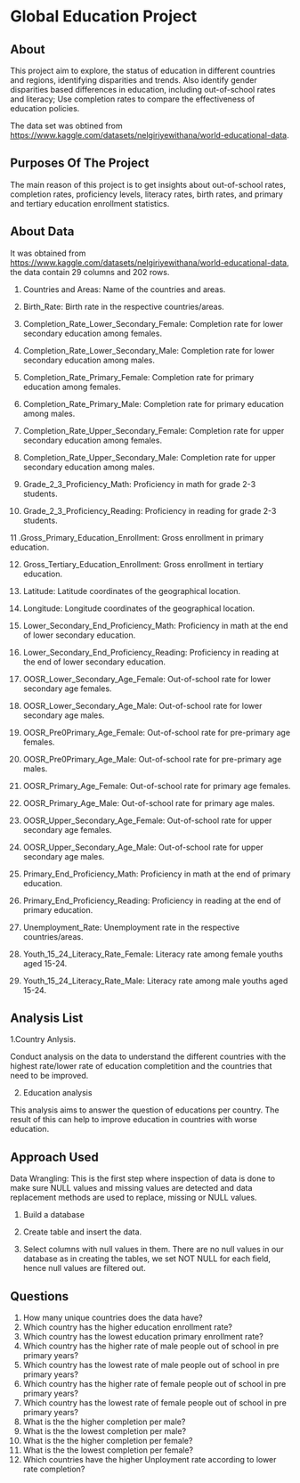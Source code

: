 # Global Education Project

## About

This project aim to explore, the status of education in different countries and regions, identifying disparities and trends.
Also identify gender disparities based differences in education, including out-of-school rates and literacy;
Use completion rates to compare the effectiveness of education policies.

The data set was obtined from https://www.kaggle.com/datasets/nelgiriyewithana/world-educational-data.

## Purposes Of The Project

The main reason of this project is to get insights about out-of-school rates, completion rates, proficiency levels, literacy rates, birth rates, and primary and tertiary education enrollment statistics.

## About Data


It was obtained from https://www.kaggle.com/datasets/nelgiriyewithana/world-educational-data, the data contain 29 columns and  202 rows.

1.	Countries and Areas: Name of the countries and areas.

2.	Birth_Rate: Birth rate in the respective countries/areas.

3.	Completion_Rate_Lower_Secondary_Female: Completion rate for lower secondary education among females.


4.	Completion_Rate_Lower_Secondary_Male: Completion rate for lower secondary education among males.


5.	Completion_Rate_Primary_Female: Completion rate for primary education among females.


6.	Completion_Rate_Primary_Male: Completion rate for primary education among males.


7.	Completion_Rate_Upper_Secondary_Female: Completion rate for upper secondary education among females.


8.	Completion_Rate_Upper_Secondary_Male: Completion rate for upper secondary education among males.


9.	Grade_2_3_Proficiency_Math: Proficiency in math for grade 2-3 students.


10.	Grade_2_3_Proficiency_Reading: Proficiency in reading for grade 2-3 students.


11	.Gross_Primary_Education_Enrollment: Gross enrollment in primary education.


12.	Gross_Tertiary_Education_Enrollment: Gross enrollment in tertiary education.


13.	Latitude: Latitude coordinates of the geographical location.


14.	Longitude: Longitude coordinates of the geographical location.


15.	Lower_Secondary_End_Proficiency_Math: Proficiency in math at the end of lower secondary education.


16.	Lower_Secondary_End_Proficiency_Reading: Proficiency in reading at the end of lower secondary education.


17.	OOSR_Lower_Secondary_Age_Female: Out-of-school rate for lower secondary age females.

18.	OOSR_Lower_Secondary_Age_Male: Out-of-school rate for lower secondary age males.

19.	OOSR_Pre0Primary_Age_Female: Out-of-school rate for pre-primary age females.

20.	OOSR_Pre0Primary_Age_Male: Out-of-school rate for pre-primary age males.

21.	OOSR_Primary_Age_Female: Out-of-school rate for primary age females.

22.	OOSR_Primary_Age_Male: Out-of-school rate for primary age males.

23.	OOSR_Upper_Secondary_Age_Female: Out-of-school rate for upper secondary age females.

24.	OOSR_Upper_Secondary_Age_Male: Out-of-school rate for upper secondary age males.

25.	Primary_End_Proficiency_Math: Proficiency in math at the end of primary education.

26.	Primary_End_Proficiency_Reading: Proficiency in reading at the end of primary education.

27.	Unemployment_Rate: Unemployment rate in the respective countries/areas.

28.	Youth_15_24_Literacy_Rate_Female: Literacy rate among female youths aged 15-24.

29.	Youth_15_24_Literacy_Rate_Male: Literacy rate among male youths aged 15-24.

## Analysis List

1.Country Anlysis.

Conduct analysis on the data to understand the different countries with the highest rate/lower rate of education completition and the countries that need to be improved.

2. Education analysis
   
 This analysis aims to answer the question of educations per country. The result of this can help to improve education in countries with worse education.

 ## Approach Used
Data Wrangling: This is the first step where inspection of data is done to make sure NULL values and missing values are detected and data replacement methods are used to replace, missing or NULL values.

1. Build a database

2. Create table and insert the data.

3. Select columns with null values in them. There are no null values in our database as in creating the tables, we set NOT NULL for each field, hence null values are filtered out.

##  Questions
1. How many unique countries does the data have?
2. Which country has the higher education enrollment rate?
3. Which country has the lowest education primary enrollment rate?
4. Which country has the higher rate of male people out of school in pre primary years?
5. Which country has the lowest rate of male people out of school in pre primary years?
6. Which country has the higher rate of female people out of school in pre primary years?
7. Which country has the lowest rate of female people out of school in pre primary years?
8. What is the the higher completion per male?
9. What is the the lowest completion per male?
10. What is the the higher completion per female?
11. What is the the lowest completion per female?
12. Which countries have the higher Unployment rate according to lower rate completion?


   

   







